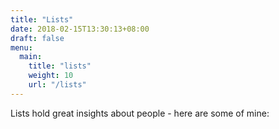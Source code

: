 ```yaml
---
title: "Lists"
date: 2018-02-15T13:30:13+08:00
draft: false
menu:
  main:
    title: "lists"
    weight: 10
    url: "/lists"
---
```

Lists hold great insights about people - here are some of mine:

